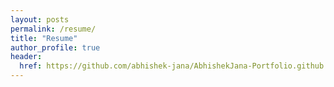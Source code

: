 ```yaml
---
layout: posts
permalink: /resume/
title: "Resume"
author_profile: true
header:
  href: https://github.com/abhishek-jana/AbhishekJana-Portfolio.github.io/raw/master/Abhishek_Jana_resume.pdf
---
```



